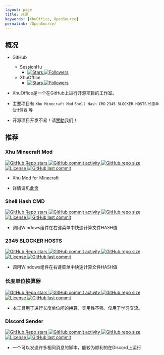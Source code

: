 ```yaml
---
layout: page
title: 开源
keywords: [XhuOffice, OpenSource]
permalink: /OpenSource/
---
```


## 概况

- GitHub
  - SessionHu
    - [![Stars](https://img.shields.io/github/stars/SessionHu?style=flat-square&label=Stars "Stars") ![Followers](https://img.shields.io/github/followers/SessionHu?style=flat-square&label=Followers "Followers")](https://github.com/SessionHu/)
  - XhuOffice
    - [![Stars](https://img.shields.io/github/stars/XhuOffice?style=flat-square&label=Stars "Stars") ![Followers](https://img.shields.io/github/followers/XhuOffice?style=flat-square&label=Followers "Followers")](https://github.com/XhuOffice/)

- XhuOffice是一个在GitHub上进行开源项目的工作室。

- 主要项目有 `Xhu Minecraft Mod` `Shell Hash CMD` `2345 BLOCKER HOSTS` `长度单位计算器` 等

- 开源项目开发不易！请[赞助][Session-Charge]我们！

[Session-Charge]: https://passport.bilibili.com/login?gourl=https%3A%2F%2Fwww.bilibili.com%2Fv%2Fpay%2Fcharge%3Fupmid%3D645769214%26upurl%3D%2F%2Fspace.bilibili.com%2F645769214%26upname%3DSession%E5%B0%8F%E8%83%A1%26upavatar%3Dhttps%3A%2F%2Fi2.hdslb.com%2Fbfs%2Fface%2F77906db03b1eefac02613de184afad03f7bc58d7.jpg%26oid%3D645769214%26otype%3Dup%26from%3Dzone "关注也行"

## 推荐

### Xhu Minecraft Mod

[![GitHub Repo stars][XhuMCMod-Stars] ![GitHub commit activity][XhuMCMod-Commit-Activity] ![GitHub repo size][XhuMCMod-Size] ![License][XhuMCMod-License] ![GitHub last commit][XhuMCMod-Last-Commit]][XhuMCMod-Go]

- Xhu Mod for Minecraft

- 详情请见[此页](../Services/MinecraftMods/ "Minecraft Mods")

[XhuMCMod-Commit-Activity]: https://img.shields.io/github/commit-activity/m/XhuOffice/XhuMCMod?label=提交频率&style=flat-square
[XhuMCMod-Last-Commit]: https://img.shields.io/github/last-commit/XhuOffice/XhuMCMod?label=上次提交&style=flat-square
[XhuMCMod-Stars]: https://img.shields.io/github/stars/XhuOffice/XhuMCMod?label=Stars&style=flat-square
[XhuMCMod-Size]: https://img.shields.io/github/repo-size/XhuOffice/XhuMCMod?label=存储库大小&style=flat-square
[XhuMCMod-License]: https://img.shields.io/badge/License-Apache%202.0-red?style=flat-square
[XhuMCMod-Go]: https://github.com/XhuOffice/XhuMCMod/ "在GitHub上查看"

### Shell Hash CMD

[![GitHub Repo stars][ShellHashCMD-Stars] ![GitHub commit activity][ShellHashCMD-Commit-Activity] ![GitHub repo size][ShellHashCMD-Size] ![License][ShellHashCMD-License] ![GitHub last commit][ShellHashCMD-Last-Commit]][ShellHashCMD-Go]

- 调用Windows组件在右键菜单中快速计算文件HASH值

[ShellHashCMD-Commit-Activity]: https://img.shields.io/github/commit-activity/m/SessionHu/shell-hash-cmd?label=提交频率&style=flat-square
[ShellHashCMD-Last-Commit]: https://img.shields.io/github/last-commit/SessionHu/shell-hash-cmd?label=上次提交&style=flat-square
[ShellHashCMD-Stars]: https://img.shields.io/github/stars/SessionHu/shell-hash-cmd?label=Stars&style=flat-square
[ShellHashCMD-Size]: https://img.shields.io/github/repo-size/SessionHu/shell-hash-cmd?label=存储库大小&style=flat-square
[ShellHashCMD-License]: https://img.shields.io/badge/License-CC--BY--SA--4.0-#66ccff?style=flat-square
[ShellHashCMD-Go]: https://github.com/SessionHu/shell-hash-cmd/ "在GitHub上查看"

### 2345 BLOCKER HOSTS

[![GitHub Repo stars][2345BlockerHosts-Stars] ![GitHub commit activity][2345BlockerHosts-Commit-Activity] ![GitHub repo size][2345BlockerHosts-Size] ![License][2345BlockerHosts-License] ![GitHub last commit][2345BlockerHosts-Last-Commit]][2345BlockerHosts-Go]

- 调用Windows组件在右键菜单中快速计算文件HASH值

[2345BlockerHosts-Commit-Activity]: https://img.shields.io/github/commit-activity/m/SessionHu/2345-blocker-hosts?label=提交频率&style=flat-square
[2345BlockerHosts-Last-Commit]: https://img.shields.io/github/last-commit/SessionHu/2345-blocker-hosts?label=上次提交&style=flat-square
[2345BlockerHosts-Stars]: https://img.shields.io/github/stars/SessionHu/2345-blocker-hosts?label=Stars&style=flat-square
[2345BlockerHosts-Size]: https://img.shields.io/github/repo-size/SessionHu/2345-blocker-hosts?label=存储库大小&style=flat-square
[2345BlockerHosts-License]: https://img.shields.io/badge/License-CC--BY--SA--4.0-#66ccff?style=flat-square
[2345BlockerHosts-Go]: https://github.com/SessionHu/2345-blocker-hosts/ "在GitHub上查看"

### 长度单位换算器

[![GitHub Repo stars][HeightCalc-Stars] ![GitHub commit activity][HeightCalc-Commit-Activity] ![GitHub repo size][HeightCalc-Size] ![License][HeightCalc-License] ![GitHub last commit][HeightCalc-Last-Commit]][HeightCalc-Go]

- 本工具用于进行长度单位间的换算，实用性不强，仅用于学习交流。

[HeightCalc-Commit-Activity]: https://img.shields.io/github/commit-activity/m/SessionHu/HeightCalc?label=提交频率&style=flat-square
[HeightCalc-Last-Commit]: https://img.shields.io/github/last-commit/SessionHu/HeightCalc?label=上次提交&style=flat-square
[HeightCalc-Stars]: https://img.shields.io/github/stars/SessionHu/HeightCalc?label=Stars&style=flat-square
[HeightCalc-Size]: https://img.shields.io/github/repo-size/SessionHu/HeightCalc?label=存储库大小&style=flat-square
[HeightCalc-License]: https://img.shields.io/badge/License-WTFPL-brightgreen?style=flat-square
[HeightCalc-Go]: https://github.com/SessionHu/HeightCalc/ "在GitHub上查看"

### Discord Sender

[![GitHub Repo stars][DiscordSender-Stars] ![GitHub commit activity][DiscordSender-Commit-Activity] ![GitHub repo size][DiscordSender-Size] ![License][DiscordSender-License] ![GitHub last commit][DiscordSender-Last-Commit]][DiscordSender-Go]

- 一个可以发送许多相同消息的脚本，能较为顺利的在Discord上运行

[DiscordSender-Commit-Activity]: https://img.shields.io/github/commit-activity/m/SessionHu/DiscordSender?label=提交频率&style=flat-square
[DiscordSender-Last-Commit]: https://img.shields.io/github/last-commit/SessionHu/DiscordSender?label=上次提交&style=flat-square
[DiscordSender-Stars]: https://img.shields.io/github/stars/SessionHu/DiscordSender?label=Stars&style=flat-square
[DiscordSender-Size]: https://img.shields.io/github/repo-size/SessionHu/DiscordSender?label=存储库大小&style=flat-square
[DiscordSender-License]: https://img.shields.io/badge/License-MIT-blueviolet?style=flat-square
[DiscordSender-Go]: https://github.com/SessionHu/DiscordSender/ "在GitHub上查看"
